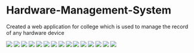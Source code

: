# Hardware-Management-System
Created a web application for college which is used to manage
the record of any hardware device

<img src="Screenshot/1.png">
<img src="Screenshot/2.png">
<img src="Screenshot/4.png">
<img src="Screenshot/5.png">
<img src="Screenshot/6.png">
<img src="Screenshot/7.png">
<img src="Screenshot/8.png">
<img src="Screenshot/9.png">
<img src="Screenshot/10.png">
<img src="Screenshot/11.png">
<img src="Screenshot/12.png">
<img src="Screenshot/13.png">
<img src="Screenshot/14.png">
<img src="Screenshot/15.png">
<img src="Screenshot/16.png">
